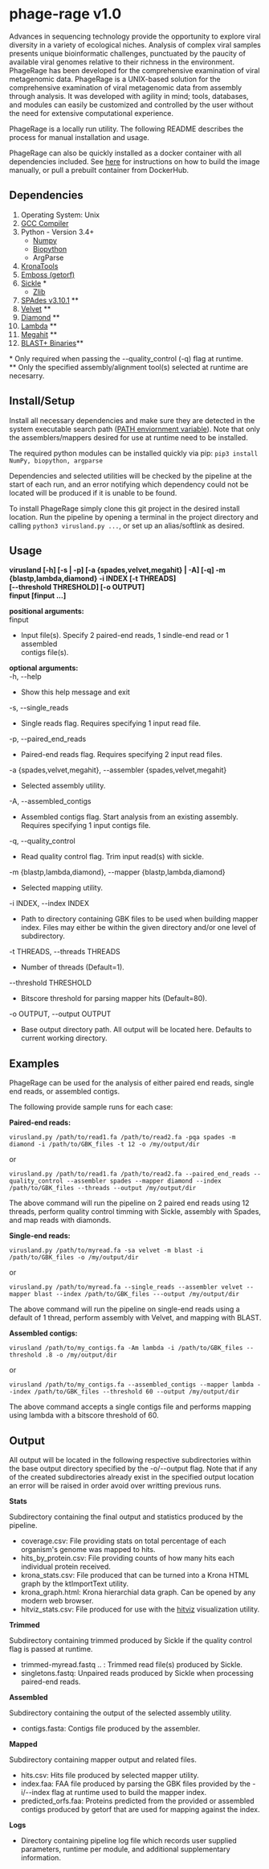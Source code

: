 # phage-rage v1.0  

Advances in sequencing technology provide the opportunity to explore viral diversity in a variety of ecological niches. Analysis of complex viral samples presents unique bioinformatic challenges, punctuated by the paucity of available viral genomes relative to their richness in the environment. PhageRage has been developed for the comprehensive examination of viral metagenomic data. PhageRage is a UNIX-based solution for the comprehensive examination of viral metagenomic data from assembly through analysis. It was developed with agility in mind; tools, databases, and modules can easily be customized and controlled by the user without the need for extensive computational experience.

PhageRage is a locally run utility. The following README describes the process for manual installation and usage.  

PhageRage can also be quickly installed as a docker container with all dependencies included. See [here](https://github.com/thatzopoulos/PhageRage-docker) for instructions on how to build the image manually, or pull a prebuilt container from DockerHub. 
  
## Dependencies  
1. Operating System: Unix  
2. [GCC Compiler](http://gcc.gnu.org/)  
3. Python - Version 3.4+   
    * [Numpy](https://www.scipy.org/scipylib/download.html)
    * [Biopython](http://biopython.org/wiki/Download)
    * ArgParse
4. [KronaTools](https://github.com/marbl/Krona/wiki/KronaTools)    
5. [Emboss (getorf)](http://emboss.sourceforge.net/apps/cvs/emboss/apps/getorf.html)  
6. [Sickle](https://github.com/ucdavis-bioinformatics/sickle) \*  
    * [Zlib](http://www.zlib.net/)  
7. [SPAdes v3.10.1](http://bioinf.spbau.ru/content/spades-download) \**  
8. [Velvet](https://github.com/dzerbino/velvet/tree/master) \**  
9. [Diamond](https://github.com/bbuchfink/diamond) \**  
10. [Lambda](https://seqan.github.io/lambda/) \**  
11. [Megahit](https://github.com/voutcn/megahit) \**   
12. [BLAST+ Binaries](https://blast.ncbi.nlm.nih.gov/Blast.cgi?PAGE_TYPE=BlastDocs&DOC_TYPE=Download)**   

\* Only required when passing the --quality_control (-q) flag at runtime.   
\** Only the specified assembly/alignment tool(s) selected at runtime are necesarry. 


## Install/Setup
Install all necessary dependencies and make sure they are detected in the system executable search path ([PATH enviornment variable](https://help.ubuntu.com/community/EnvironmentVariables#Persistent_environment_variables)). Note that only the assemblers/mappers desired for use at runtime need to be installed. 

The required python modules can be installed quickly via pip: `pip3 install NumPy, biopython, argparse`

Dependencies and selected utilities will be checked by the pipeline at the start of each run, and an error notifying which dependency could not be located will be produced if it is unable to be found.  

To install PhageRage simply clone this git project in the desired install location. Run the pipeline 
by opening a terminal in the project directory and calling `python3 virusland.py ...`, or set up an alias/softlink as  desired. 


## Usage 
**virusland [-h] [-s | -p] [-a {spades,velvet,megahit} | -A] [-q] -m  
                 {blastp,lambda,diamond} -i INDEX [-t THREADS]  
                 [--threshold THRESHOLD] [-o OUTPUT]  
                 finput [finput ...]**  



**positional arguments:**  
  finput                
  * Input file(s). Specify 2 paired-end reads, 1 sindle-end read or 1 assembled  
    contigs file(s).  
  
**optional arguments:**  
-h, --help            
  * Show this help message and exit  

-s, --single_reads    
  * Single reads flag. Requires specifying 1 input read file.  

-p, --paired_end_reads  
  * Paired-end reads flag. Requires specifying 2 input read files.  

-a {spades,velvet,megahit}, --assembler {spades,velvet,megahit}  
  * Selected assembly utility.  

-A, --assembled_contigs  
  * Assembled contigs flag. Start analysis from an
    existing assembly. Requires specifying 1 input contigs
    file.  

-q, --quality_control  
  * Read quality control flag. Trim input read(s) with sickle.  

-m {blastp,lambda,diamond}, --mapper {blastp,lambda,diamond}  
  * Selected mapping utility.  

-i INDEX, --index INDEX  
  * Path to directory containing GBK files to be used when
    building mapper index. Files may either be within the
    given directory and/or one level of subdirectory.

-t THREADS, --threads THREADS  
  * Number of threads (Default=1).  

--threshold THRESHOLD  
  * Bitscore threshold for parsing mapper hits (Default=80).  

-o OUTPUT, --output OUTPUT  
  * Base output directory path. All output will be located
    here. Defaults to current working directory.  


## Examples

PhageRage can be used for the analysis of either paired end reads, single end reads, or assembled contigs. 

The following provide sample runs for each case:

**Paired-end reads:** 

```virusland.py /path/to/read1.fa /path/to/read2.fa -pqa spades -m diamond -i /path/to/GBK_files -t 12 -o /my/output/dir ``` 
  
or 

```virusland.py /path/to/read1.fa /path/to/read2.fa --paired_end_reads --quality_control --assembler spades --mapper diamond --index /path/to/GBK_files --threads --output /my/output/dir```  


The above command will run the pipeline on 2 paired end reads using 12 threads, perform quality control timming with Sickle, assembly with Spades, and map reads with diamonds. 

**Single-end reads:**  

```virusland.py /path/to/myread.fa -sa velvet -m blast -i /path/to/GBK_files -o /my/output/dir ```

or

```virusland.py /path/to/myread.fa --single_reads --assembler velvet --mapper blast --index /path/to/GBK_files ---output /my/output/dir``` 

The above command will run the pipeline on single-end reads using a default of 1 thread, perform assembly with Velvet, and mapping with BLAST. 

**Assembled contigs:**

```virusland /path/to/my_contigs.fa -Am lambda -i /path/to/GBK_files --threshold .8 -o /my/output/dir ```

or

```virusland /path/to/my_contigs.fa --assembled_contigs --mapper lambda --index /path/to/GBK_files --threshold 60 --output /my/output/dir ``` 

The above command accepts a single contigs file and performs mapping using lambda with a bitscore threshold of 60.


## Output

All output will be located in the following respective subdirectories within the base output directory specified by the -o/--output flag. Note that if any of the created subdirectories already exist in the specified output location an error will be raised in order avoid over writting previous runs. 

**Stats**

Subdirectory containing the final output and statistics produced by the pipeline.
 * coverage.csv: File providing stats on total percentage of each organism's genome was mapped to hits.
 * hits_by_protein.csv: File providing counts of how many hits each individual protein received.
 * krona_stats.csv: File produced that can be turned into a Krona HTML graph by the ktImportText utility. 
 * krona_graph.html: Krona hierarchial data graph. Can be opened by any modern web browser. 
 * hitviz_stats.csv: File produced for use with the [hitviz](<hitviz_repo>) visualization utility. 
 
**Trimmed**
 
 Subdirectory containing trimmed produced by Sickle if the quality control flag is passed at runtime.  
  * trimmed-myread.fastq .. : Trimmed read file(s) produced by Sickle. 
  * singletons.fastq: Unpaired reads produced by Sickle when processing paired-end reads. 
  
  
**Assembled**

Subdirectory containing the output of the selected assembly utility.  
 * contigs.fasta: Contigs file produced by the assembler.
  
**Mapped**
  
  Subdirectory containing mapper output and related files.  
  * hits.csv: Hits file produced by selected mapper utility. 
  * index.faa: FAA file produced by parsing the GBK files provided by the -i/--index flag at runtime used to build the mapper index. 
  * predicted_orfs.faa: Proteins predicted from the provided or assembled contigs produced by getorf that are used for mapping against the index. 
  
  **Logs**
  
  * Directory containing pipeline log file which records user supplied parameters, runtime per module, and additional supplementary information. 


